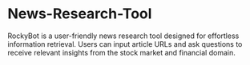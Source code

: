 # News-Research-Tool
RockyBot is a user-friendly news research tool designed for effortless information retrieval. Users can input article URLs and ask questions to receive relevant insights from the stock market and financial domain.
